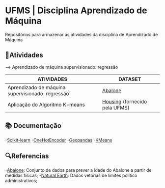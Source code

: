 # UFMS | Disciplina Aprendizado de Máquina

Repositórios para armazenar as atividades da disciplina de Aprendizado de Máquina

## 📒Atividades

--> Aprendizado de máquina supervisionado: regressão


| ATIVIDADES  | DATASET |
| ------------- | ------------- |
| Aprendizado de máquina supervisionado: regressão  | [Abalone](https://archive.ics.uci.edu/dataset/1/abalone)  |
| Aplicação do Algoritmo K-means  | [Housing](housing.csv) (fornecido pela UFMS) |


## 📚 Documentação

-[Scikit-learn](https://scikit-learn.org/stable/) 
-[OneHotEncoder](https://www.alura.com.br/artigos/get-dummies-vs-onehotencoder-qual-metodo-escolher?utm_term=&utm_campaign=%5BSearch%5D+%5BPerformance%5D+-+Dynamic+Search+Ads+-+Artigos+e+Conte%C3%BAdos&utm_source=adwords&utm_medium=ppc&hsa_acc=7964138385&hsa_cam=11384329873&hsa_grp=164212380672&hsa_ad=703829166693&hsa_src=g&hsa_tgt=dsa-425656816943&hsa_kw=&hsa_mt=&hsa_net=adwords&hsa_ver=3&gad_source=1&gclid=CjwKCAjwpbi4BhByEiwAMC8JnRbq6MH3yMQO__2mlzTJKGOsEqXMsj0Fyj9xsV7pTnYX_lQMQ4x2mhoCSPQQAvD_BwE)
-[Geopandas](https://geopandas.org/en/stable/)
-[KMeans](https://scikit-learn.org/1.5/modules/generated/sklearn.cluster.KMeans.html) 




## 🔍Referencias

-[Abalone](https://archive.ics.uci.edu/dataset/1/abalone): Conjunto de dados para prever a idade do Abalone a partir de medidas físicas;
-[Natural Earth]([https://archive.ics.uci.edu/dataset/1/abalone](https://www.naturalearthdata.com/downloads/110m-cultural-vectors/)): Dados vetorias de limites político administrativos;
